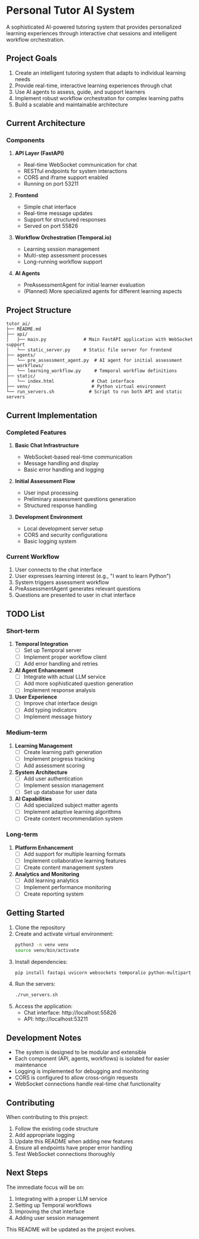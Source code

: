 # Personal Tutor AI System

A sophisticated AI-powered tutoring system that provides personalized learning experiences through interactive chat sessions and intelligent workflow orchestration.

## Project Goals

1. Create an intelligent tutoring system that adapts to individual learning needs
2. Provide real-time, interactive learning experiences through chat
3. Use AI agents to assess, guide, and support learners
4. Implement robust workflow orchestration for complex learning paths
5. Build a scalable and maintainable architecture

## Current Architecture

### Components

1. **API Layer (FastAPI)**
   - Real-time WebSocket communication for chat
   - RESTful endpoints for system interactions
   - CORS and iframe support enabled
   - Running on port 53211

2. **Frontend**
   - Simple chat interface
   - Real-time message updates
   - Support for structured responses
   - Served on port 55826

3. **Workflow Orchestration (Temporal.io)**
   - Learning session management
   - Multi-step assessment processes
   - Long-running workflow support

4. **AI Agents**
   - PreAssessmentAgent for initial learner evaluation
   - (Planned) More specialized agents for different learning aspects

## Project Structure

```
tutor_ai/
├── README.md
├── api/
│   ├── main.py              # Main FastAPI application with WebSocket support
│   └── static_server.py     # Static file server for frontend
├── agents/
│   └── pre_assessment_agent.py  # AI agent for initial assessment
├── workflows/
│   └── learning_workflow.py     # Temporal workflow definitions
├── static/
│   └── index.html              # Chat interface
├── venv/                       # Python virtual environment
└── run_servers.sh             # Script to run both API and static servers
```

## Current Implementation

### Completed Features

1. **Basic Chat Infrastructure**
   - WebSocket-based real-time communication
   - Message handling and display
   - Basic error handling and logging

2. **Initial Assessment Flow**
   - User input processing
   - Preliminary assessment questions generation
   - Structured response handling

3. **Development Environment**
   - Local development server setup
   - CORS and security configurations
   - Basic logging system

### Current Workflow

1. User connects to the chat interface
2. User expresses learning interest (e.g., "I want to learn Python")
3. System triggers assessment workflow
4. PreAssessmentAgent generates relevant questions
5. Questions are presented to user in chat interface

## TODO List

### Short-term

1. **Temporal Integration**
   - [ ] Set up Temporal server
   - [ ] Implement proper workflow client
   - [ ] Add error handling and retries

2. **AI Agent Enhancement**
   - [ ] Integrate with actual LLM service
   - [ ] Add more sophisticated question generation
   - [ ] Implement response analysis

3. **User Experience**
   - [ ] Improve chat interface design
   - [ ] Add typing indicators
   - [ ] Implement message history

### Medium-term

1. **Learning Management**
   - [ ] Create learning path generation
   - [ ] Implement progress tracking
   - [ ] Add assessment scoring

2. **System Architecture**
   - [ ] Add user authentication
   - [ ] Implement session management
   - [ ] Set up database for user data

3. **AI Capabilities**
   - [ ] Add specialized subject matter agents
   - [ ] Implement adaptive learning algorithms
   - [ ] Create content recommendation system

### Long-term

1. **Platform Enhancement**
   - [ ] Add support for multiple learning formats
   - [ ] Implement collaborative learning features
   - [ ] Create content management system

2. **Analytics and Monitoring**
   - [ ] Add learning analytics
   - [ ] Implement performance monitoring
   - [ ] Create reporting system

## Getting Started

1. Clone the repository
2. Create and activate virtual environment:
   ```bash
   python3 -m venv venv
   source venv/bin/activate
   ```
3. Install dependencies:
   ```bash
   pip install fastapi uvicorn websockets temporalio python-multipart
   ```
4. Run the servers:
   ```bash
   ./run_servers.sh
   ```
5. Access the application:
   - Chat interface: http://localhost:55826
   - API: http://localhost:53211

## Development Notes

- The system is designed to be modular and extensible
- Each component (API, agents, workflows) is isolated for easier maintenance
- Logging is implemented for debugging and monitoring
- CORS is configured to allow cross-origin requests
- WebSocket connections handle real-time chat functionality

## Contributing

When contributing to this project:
1. Follow the existing code structure
2. Add appropriate logging
3. Update this README when adding new features
4. Ensure all endpoints have proper error handling
5. Test WebSocket connections thoroughly

## Next Steps

The immediate focus will be on:
1. Integrating with a proper LLM service
2. Setting up Temporal workflows
3. Improving the chat interface
4. Adding user session management

This README will be updated as the project evolves.